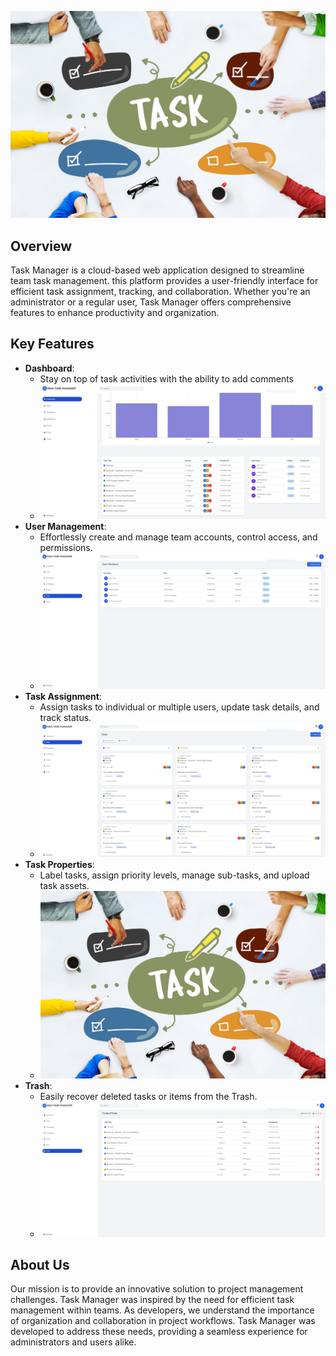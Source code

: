 ![Task Manager](images/team_collaboration.jpg)


## Overview

Task Manager is a cloud-based web application designed to streamline team task management.  this platform provides a user-friendly interface for efficient task assignment, tracking, and collaboration. Whether you're an administrator or a regular user, Task Manager offers comprehensive features to enhance productivity and organization.

## Key Features

- **Dashboard**:
  - Stay on top of task activities with the ability to add comments
  - ![Task Manager](images/Dash2.jpg)
- **User Management**:
  - Effortlessly create and manage team accounts, control access, and permissions.
  - ![Task Manager](images/Teams.jpg)
- **Task Assignment**:
  - Assign tasks to individual or multiple users, update task details, and track status.
  - ![Task Manager](images/Tasks.jpg)
- **Task Properties**:
  - Label tasks, assign priority levels, manage sub-tasks, and upload task assets.
  - ![Task Manager](images/team_collaboration.jpg)
- **Trash**:
  - Easily recover deleted tasks or items from the Trash.
  - ![Task Manager](images/trash.jpg)


## About Us

Our mission is to provide an innovative solution to project management challenges. Task Manager was inspired by the need for efficient task management within teams. As developers, we understand the importance of organization and collaboration in project workflows. Task Manager was developed to address these needs, providing a seamless experience for administrators and users alike.




